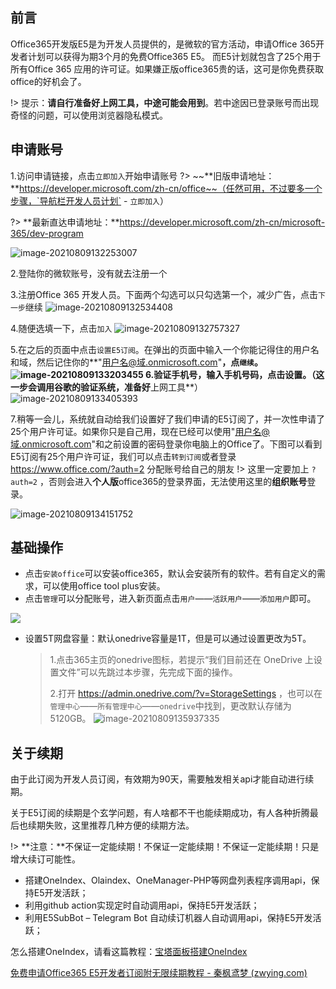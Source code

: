 ## 前言

Office365开发版E5是为开发人员提供的，是微软的官方活动，申请Office 365开发者计划可以获得为期3个月的免费Office365 E5。
而E5计划就包含了25个用于所有Office 365 应用的许可证。如果嫌正版office365贵的话，这可是你免费获取office的好机会了。

!> 提示：**请自行准备好上网工具，中途可能会用到**。若中途因已登录账号而出现奇怪的问题，可以使用浏览器隐私模式。

## 申请账号

1.访问申请链接，点击`立即加入`开始申请账号
?> ~~**旧版申请地址：**https://developer.microsoft.com/zh-cn/office~~（任然可用，不过要多一个步骤，`导航栏开发人员计划` - `立即加入`）

?> **最新直达申请地址：**https://developer.microsoft.com/zh-cn/microsoft-365/dev-program

![image-20210809132253007](https://cdn.jsdelivr.net/gh/love2wind/cloudimg/img/1647d2603450def78042b70aed1ce704.png)

2.登陆你的微软账号，没有就去注册一个

3.注册Office 365 开发人员。下面两个勾选可以只勾选第一个，减少广告，点击`下一步`继续
![image-20210809132534408](https://cdn.jsdelivr.net/gh/love2wind/cloudimg/img/3191804e41a198680f3031ab0d10f26c.png)





4.随便选填一下，点击`加入`
![image-20210809132757327](https://cdn.jsdelivr.net/gh/love2wind/cloudimg/img/67c9f301538465665f8856528b1b00c4.png)

5.在之后的页面中点击`设置E5订阅`。在弹出的页面中输入一个你能记得住的用户名和域，然后记住你的**"用户名@域.onmicrosoft.com"**，点`继续`。
![image-20210809133203455](https://cdn.jsdelivr.net/gh/love2wind/cloudimg/img/b653f57de78289c7acc6fe6bbf3a2a6d.png)
6.验证手机号，输入手机号码，点击设置。（这一步会调用谷歌的验证系统，准备好**上网工具**）
![image-20210809133405393](https://cdn.jsdelivr.net/gh/love2wind/cloudimg/img/b13e2be897b9d144fa891b01fbada301.png)

7.稍等一会儿，系统就自动给我们设置好了我们申请的E5订阅了，并一次性申请了25个用户许可证。如果你只是自己用，现在已经可以使用"用户名@域.onmicrosoft.com"和之前设置的密码登录你电脑上的Office了。下图可以看到E5订阅有25个用户许可证，我们可以点击`转到订阅`或者登录 https://www.office.com/?auth=2 分配账号给自己的朋友
!> 这里一定要加上 `?auth=2` ，否则会进入**个人版**office365的登录界面，无法使用这里的**组织账号**登录。

![image-20210809134151752](https://cdn.jsdelivr.net/gh/love2wind/cloudimg/img/a5e6fcf3777e92d88866330f4bbe062a.png)

## 基础操作

- 点击`安装office`可以安装office365，默认会安装所有的软件。若有自定义的需求，可以使用office tool plus安装。
- 点击`管理`可以分配账号，进入新页面点击`用户`——`活跃用户`——`添加用户`即可。

![](https://cdn.jsdelivr.net/gh/love2wind/cloudimg/img/408c01ac1f22921fa5151f993e00b5cc.png)

- 设置5T网盘容量：默认onedrive容量是1T，但是可以通过设置更改为5T。

  > 1.点击365主页的onedrive图标，若提示“我们目前还在 OneDrive 上设置文件”可以先跳过本步骤，先完成下面的操作。
  >
  > 2.打开 https://admin.onedrive.com/?v=StorageSettings ，也可以在`管理中心`——`所有管理中心`——`onedrive`中找到，更改默认存储为5120GB。
  > ![image-20210809135937335](https://cdn.jsdelivr.net/gh/love2wind/cloudimg/img/4a9656e472cf3b1cd02f6138352acb9a.png)

## 关于续期

由于此订阅为开发人员订阅，有效期为90天，需要触发相关api才能自动进行续期。

关于E5订阅的续期是个玄学问题，有人啥都不干也能续期成功，有人各种折腾最后也续期失败，这里推荐几种方便的续期方法。

!> **注意：**不保证一定能续期！不保证一定能续期！不保证一定能续期！只是增大续订可能性。

- 搭建OneIndex、Olaindex、OneManager-PHP等网盘列表程序调用api，保持E5开发活跃；
- 利用github action实现定时自动调用api，保持E5开发活跃；
- 利用E5SubBot – Telegram Bot 自动续订机器人自动调用api，保持E5开发活跃；


怎么搭建OneIndex，请看这篇教程：[宝塔面板搭建OneIndex](https://blog.zwying.com/archives/29.html)





[免费申请Office365 E5开发者订阅附无限续期教程 - 秦枫鸢梦 (zwying.com)](https://blog.zwying.com/archives/34.html)